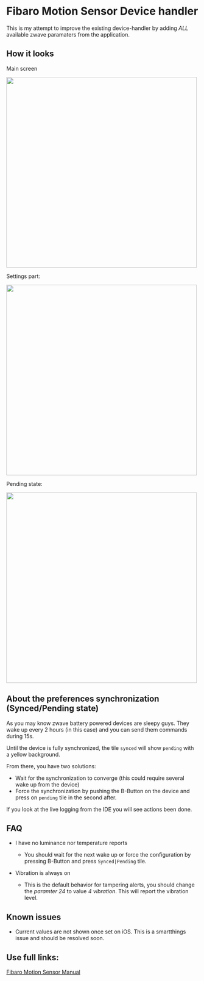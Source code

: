 # Fibaro Motion Sensor Device handler

This is my attempt to improve the existing device-handler by adding *ALL* available zwave paramaters from the application.

## How it looks

Main screen

<img src="https://dl.dropboxusercontent.com/u/2663552/Github/Smartthings/FibaroMotionSensor/thumb_IMG_0399_1024.jpg" width="500px">

Settings part:

<img src="https://dl.dropboxusercontent.com/u/2663552/Github/Smartthings/FibaroMotionSensor/thumb_IMG_0400_1024.jpg" width="500px">

Pending state:

<img src="https://dl.dropboxusercontent.com/u/2663552/Github/Smartthings/FibaroMotionSensor/thumb_IMG_0401_1024.jpg" width="500px">

## About the preferences synchronization (Synced/Pending state)

As you may know zwave battery powered devices are sleepy guys. They wake up every 2 hours (in this case) and you can send them commands during 15s.

Until the device is fully synchronized, the tile ``synced`` will show ``pending`` with a yellow background.

From there, you have two solutions:

- Wait for the synchronization to converge (this could require several wake up from the device)
- Force the synchronization by pushing the B-Button on the device and press on ``pending`` tile in the second after.

If you look at the live logging from the IDE you will see actions been done.

## FAQ

- I have no luminance nor temperature reports
    + You should wait for the next wake up or force the configuration by pressing B-Button and press ``Synced|Pending`` tile.

- Vibration is always on
    + This is the default behavior for tampering alerts, you should change the *paramter 24* to value *4* *vibration*. This will report the vibration level.

## Known issues

- Current values are not shown once set on iOS. This is a smartthings issue and should be resolved soon.

## Use full links:

[Fibaro Motion Sensor Manual](http://www.fibaro.com/manuals/en/Motion-Sensor/Motion-Sensor_EN_5.3.14.pdf)